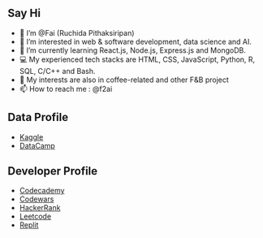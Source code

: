 ## Say Hi
- 👋 I’m @Fai (Ruchida Pithaksiripan)
- 👀 I’m interested in web & software development, data science and AI.
- 🌱 I’m currently learning React.js, Node.js, Express.js and MongoDB.
- 💻 My experienced tech stacks are HTML, CSS, JavaScript, Python, R, SQL, C/C++ and Bash.
- 💞️ My interests are also in coffee-related and other F&B project
- 📫 How to reach me : @f2ai

## Data Profile
- [Kaggle](https://www.kaggle.com/ruchidapithaksiripan)
- [DataCamp](https://www.datacamp.com/portfolio/f2ai)

## Developer Profile
- [Codecademy](https://www.codecademy.com/profiles/Ruchida)
- [Codewars](https://www.codewars.com/users/Fai)
- [HackerRank](https://www.hackerrank.com/Ruchida)
- [Leetcode](https://leetcode.com/ruchida_pithaksiripan/)
- [Replit](https://replit.com/@RuchidaPithaksi)

<!---
Fai/Fai is a ✨ special ✨ repository because its `README.md` (this file) appears on your GitHub profile.
You can click the Preview link to take a look at your changes.
--->
